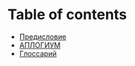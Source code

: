 # Table of contents

* [Предисловие](README.md)
* [АПЛОГИУМ](<README (1).md>)
* [Глоссарий](glossarii.md)

